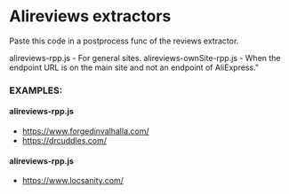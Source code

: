 
# Alireviews extractors

Paste this code in a postprocess func of the reviews extractor.

alireviews-rpp.js - For general sites.
alireviews-ownSite-rpp.js - When the endpoint URL is on the main site and not an endpoint of AliExpress."


### EXAMPLES:
#### alireviews-rpp.js
- https://www.forgedinvalhalla.com/
- https://drcuddles.com/


#### alireviews-rpp.js
- https://www.locsanity.com/